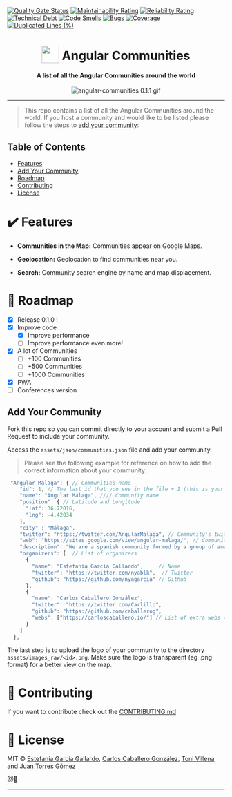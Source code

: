 [![Quality Gate Status](https://sonarcloud.io/api/project_badges/measure?project=voidcosmos_angular-communities&metric=alert_status)](https://sonarcloud.io/dashboard?id=voidcosmos_angular-communities)
[![Maintainability Rating](https://sonarcloud.io/api/project_badges/measure?project=voidcosmos_angular-communities&metric=sqale_rating)](https://sonarcloud.io/dashboard?id=voidcosmos_angular-communities)
[![Reliability Rating](https://sonarcloud.io/api/project_badges/measure?project=voidcosmos_angular-communities&metric=reliability_rating)](https://sonarcloud.io/dashboard?id=voidcosmos_angular-communities)
[![Technical Debt](https://sonarcloud.io/api/project_badges/measure?project=voidcosmos_angular-communities&metric=sqale_index)](https://sonarcloud.io/dashboard?id=voidcosmos_angular-communities)
[![Code Smells](https://sonarcloud.io/api/project_badges/measure?project=voidcosmos_angular-communities&metric=code_smells)](https://sonarcloud.io/dashboard?id=voidcosmos_angular-communities)
[![Bugs](https://sonarcloud.io/api/project_badges/measure?project=voidcosmos_angular-communities&metric=bugs)](https://sonarcloud.io/dashboard?id=voidcosmos_angular-communities)
[![Coverage](https://sonarcloud.io/api/project_badges/measure?project=voidcosmos_angular-communities&metric=coverage)](https://sonarcloud.io/dashboard?id=voidcosmos_angular-communities)
[![Duplicated Lines (%)](https://sonarcloud.io/api/project_badges/measure?project=voidcosmos_angular-communities&metric=duplicated_lines_density)](https://sonarcloud.io/dashboard?id=voidcosmos_angular-communities)


<h1 align="center">
<img width="40" valign="bottom" src="https://angular.io/assets/images/logos/angular/angular.svg">
Angular Communities
</h1>
<h4 align="center">A list of all the Angular Communities around the world</h4>

<p align="center">
  <img src="./docs/angular-communities-0.1.1.gif" alt="angular-communities 0.1.1 gif" />
</p>

---

> This repo contains a list of all the Angular Communities around the world. If you host a community and would like to be listed please follow the steps to [add your community](#add-your-community):

## Table of Contents

- [Features](#features)
- [Add Your Community](#add-your-community)
- [Roadmap](#roadmap)
- [Contributing](#contributing)
- [License](#license)

<a name="features"></a>

# :heavy_check_mark: Features

- **Communities in the Map:** Communities appear on Google Maps.

- **Geolocation:** Geolocation to find communities near you.

- **Search:** Community search engine by name and map displacement.

<a name="roadmap"></a>

# :crystal_ball: Roadmap

- [x] Release 0.1.0 !
- [x] Improve code
  - [x] Improve performance
  - [ ] Improve performance even more!
- [x] A lot of Communities
  - [ ] +100 Communities
  - [ ] +500 Communities
  - [ ] +1000 Communities
- [x] PWA
- [ ] Conferences version

<a name="#add-your-community"></a>

## Add Your Community

Fork this repo so you can commit directly to your account and submit a Pull Request to include your community.

Access the `assets/json/communities.json` file and add your community.

> Please see the following example for reference on how to add the correct information about your community:

```js
 "Angular Málaga": { // Communities name
    "id": 1, // The last id that you see in the file + 1 (this is your id :D)
    "name": "Angular Málaga", //// Community name
    "position": { // Latitude and Longitude
      "lat": 36.72016,
      "lng": -4.42034
    },
    "city" : "Málaga",
    "twitter": "https://twitter.com/AngularMalaga", // Community's twitter
    "web": "https://sites.google.com/view/angular-malaga/", // Community's web
    "description": "We are a spanish community formed by a group of amazing people. Our goal is to share our Angular/Javascript knowledge with anyone who want to learn about these awesome technologies.", // Nice description of your group (A few words)
    "organizers": [  // List of organizers
      {
        "name": "Estefanía García Gallardo",     // Name
        "twitter": "https://twitter.com/nyablk",  // Twitter
        "github": "https://github.com/nyagarcia" // Github
      },
      {
        "name": "Carlos Caballero González",
        "twitter": "https://twitter.com/Carlillo",
        "github": "https://github.com/caballerog",
        "webs": ["https://carloscaballero.io/"] // List of extra webs (blog or personal portfolio) that you want displayed
      }
    ]
  },
```

The last step is to upload the logo of your community to the directory `assets/images_raw/<id>.png`. Make sure the logo is transparent (eg .png format) for a better view on the map.

<a name="contributing"></a>

# :revolving_hearts: Contributing

If you want to contribute check out the [CONTRIBUTING.md](.github/CONTRIBUTING.md)

<a name="license"></a>

# :scroll: License

MIT © [Estefanía García Gallardo](https://github.com/NyaGarcia), [Carlos Caballero González](https://github.com/caballerog), [Toni Villena](https://github.com/tonivj5/) and [Juan Torres Gómez](https://github.com/zaldih)

:cat::baby_chick:

---
